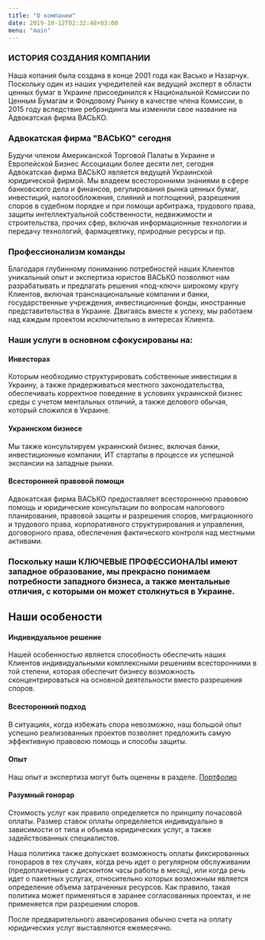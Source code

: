 ```yaml
---
title: "О компании"
date: 2019-10-12T02:32:48+03:00
menu: "main"
---
```


### ИСТОРИЯ СОЗДАНИЯ КОМПАНИИ
Наша копания была создана в конце 2001 года как Васько и Назарчук. Поскольку один из наших учредителей как ведущий эксперт в области ценных бумаг в Украине присоединился к Национальной Комиссии по Ценным Бумагам и Фондовому Рынку в качестве члена Комиссии, в 2015 году вследствие ребрэндинга мы изменили свое название на Адвокатская фирма ВАСЬКО.

### Адвокатская фирма "ВАСЬКО" сегодня
Будучи членом Американской Торговой Палаты в Украине и Европейской Бизнес Ассоциации более десяти лет, сегодня Адвокатская фирма ВАСЬКО является ведущей Украинской юридической фирмой. Мы владеем всесторонними знаниями в сфере банковского дела и финансов, регулирования рынка ценных бумаг, инвестиций, налогообложения, слияний и поглощений, разрешения споров в судебном порядке и при помощи арбитража, трудового права, защиты интеллектуальной собственности, недвижимости и строительства, прочих сфер, включая информационные технологии и передачу технологий, фармацевтику, природные ресурсы и пр.

### Профессионализм команды
Благодаря глубинному пониманию потребностей наших Клиентов уникальный опыт и экспертиза юристов ВАСЬКО позволяют нам разрабатывать и предлагать решения «под-ключ» широкому кругу Клиентов, включая транснациональные компании и банки, государственные учреждения, инвестиционные фонды, иностранные представительства в Украине. Двигаясь вместе к успеху, мы работаем над каждым проектом исключительно в интересах Клиента.

### Наши услуги в основном сфокусированы на:

#### Инвесторах
Которым необходимо структурировать собственные инвестиции в Украину, а также придерживаться местного законодательства, обеспечивать корректное поведение в условиях украинской бизнес среды с учетом ментальных отличий, а также делового обычая, который сложился в Украине.

#### Украинском бизнесе
Мы также консультируем украинский бизнес, включая банки, инвестиционные компании, ИТ стартапы в процессе их успешной экспансии на западные рынки.

#### Всесторонней правовой помощи
Адвокатская фирма ВАСЬКО предоставляет всестороннюю правовою помощь и юридические консультации по вопросам налогового планирования, правовой защиты и разрешения споров, миграционного и трудового права, корпоративного структурирования и управления, договорного права, обеспечения фактического контроля над местными активами.


### Поскольку наши КЛЮЧЕВЫЕ ПРОФЕССИОНАЛЫ имеют западное образование, мы прекрасно понимаем потребности западного бизнеса, а также ментальные отличия, с которыми он может столкнуться в Украине.

## Наши особености

#### Индивидуальное решение
Нашей особенностью является способность обеспечить наших Клиентов индивидуальными комплексными решениям всесторонними в той степени, которая обеспечит бизнесу возможность сконцентрироваться на основной деятельности вместо разрешения споров.

#### Всесторонний подход
В ситуациях, когда избежать спора невозможно, наш большой опыт успешно реализованных проектов позволяет предложить самую эффективную правовою помощь и способы защиты.

#### Опыт
Наш опыт и экспертиза могут быть оценены в разделе. [Портфолио](../portfolio/projects)

#### Разумный гонорар
Стоимость услуг как правило определяется по принципу почасовой оплаты. Размер ставок оплаты определяется индивидуально в зависимости от типа и объема юридических услуг, а также задействованных специалистов.

Наша политика также допускает возможность оплаты фиксированных гонораров в тех случаях, когда речь идет о регулярном обслуживании (предоплаченные с дисконтом часы работы в месяц), или когда речь идет о пакетных услугах, относительно которых возможным является определение объема затраченных ресурсов. Как правило, такая политика может применяться в заранее согласованных проектах, и не применяется при разрешении споров.

После предварительного авансирования обычно счета на оплату юридических услуг выставляются ежемесячно.

